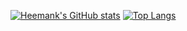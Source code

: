 
[![Heemank's GitHub stats](https://github-readme-stats.vercel.app/api?username=heemankv)](https://github.com/anuraghazra/github-readme-stats)
[![Top Langs](https://github-readme-stats.vercel.app/api/top-langs/?username=heemankv&layout=compact)](https://github.com/anuraghazra/github-readme-stats)
<!--
**heemankv/heemankv** is a ✨ _special_ ✨ repository because its `README.md` (this file) appears on your GitHub profile.

Here are some ideas to get you started:

- 🔭 I’m currently working on ...
- 🌱 I’m currently learning ...
- 👯 I’m looking to collaborate on ...
- 🤔 I’m looking for help with ...
- 💬 Ask me about ...
- 📫 How to reach me: ...
- 😄 Pronouns: ...
- ⚡ Fun fact: ...
-->
